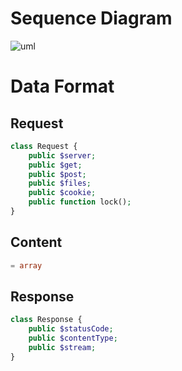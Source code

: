 # Sequence Diagram
![uml](http://www.plantuml.com/plantuml/png/ZP713e8m44Jl_Gf-m1_mO30atZo8YNSYSsXSMjrk9VozBGrOKHAFCs-dcywMJXeMtv6gICD8iTaL1suwz9PlswB6myE9cgsHQnBmFgF9-2TRMnz6tp3fI2fhX2tHnykP6MUEjWK5VFBWGIKL_JFugQ-OoQJpJ0tdIRBGOk585_ik6ds0qGtTg55-_TBThN5OhMZ2Antz2ATBPDaIfWqdUW40)

# Data Format
## Request
```php
class Request {
    public $server;
    public $get;
    public $post;
    public $files;
    public $cookie;
    public function lock();
}
```
## Content
```php
= array
```
## Response
```php
class Response {
    public $statusCode;
    public $contentType;
    public $stream;
}
```
